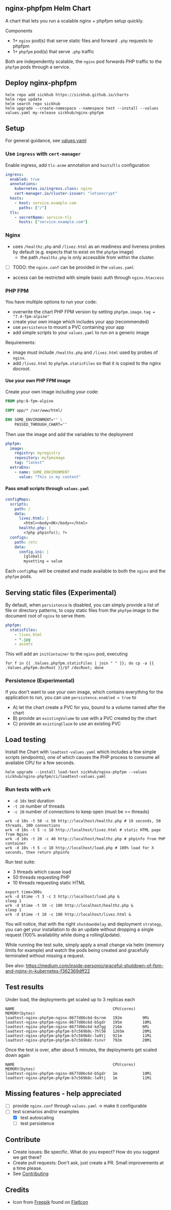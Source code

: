 ## nginx-phpfpm Helm Chart
A chart that lets you run a scalable nginx + phpfpm setup quickly.

Components
* 1+ `nginx` pod(s) that serve static files and forward `.php` requests to phpfpm
* 1+ `phpfpm` pod(s) that serve `.php` traffic

Both are independently scalable, the `nginx` pod forwards PHP traffic to the `phpfpm` pods through a service.

## Deploy nginx-phpfpm
```shell
helm repo add sickhub https://sickhub.github.io/charts
helm repo update
helm search repo sickhub
helm upgrade --create-namespace --namespace test --install --values values.yaml my-release sickhub/nginx-phpfpm
```

## Setup
For general guidance, see [values.yaml](values.yaml)

### Use `ingress` with `cert-manager`
Enable ingress, add `tls-acme` annotation and `hosts`/`tls` configuration
```yaml
ingress:
  enabled: true
  annotations:
    kubernetes.io/ingress.class: nginx
    cert-manager.io/cluster-issuer: "letsencrypt"
  hosts:
    - host: service.example.com
      paths: ["/"]
  tls:
    - secretName: service-tls
      hosts: ["service.example.com"]
```

### Nginx
* uses `/healthz.php` and `/livez.html` as an readiness and liveness probes by default (e.g. expects that to exist on the `phpfpm` image)
  * the path `/healthz.php` is only accessible from within the cluster.
* [ ] TODO: the `nginx.conf` can be provided in the `values.yaml`
* access can be restricted with simple basic auth through `nginx.htaccess`

### PHP FPM
You have multiple options to run your code:
* overwrite the chart PHP FPM version by setting `phpfpm.image.tag = "7.4-fpm-alpine"`
* create your own image which includes your app (recommended)
* use `persistence` to mount a PVC containing your app
* add simple scripts to your `values.yaml` to run on a generic image
  
Requirements:
* image must include `/healthz.php` and `/livez.html` used by probes of `nginx`.
* add `/livez.html` to `phpfpm.staticFiles` so that it is copied to the nginx docroot.

#### Use your own PHP FPM image
Create your own image including your code:
```dockerfile
FROM php:8-fpm-alpine

COPY app/* /var/www/html/

ENV SOME_ENVIRONMENT="" \
    PASSED_THROUGH_CHART=""
```
Then use the image and add the variables to the deployment
```yaml
phpfpm:
  image:
    registry: myregistry
    repository: myfpmimage
    tag: "latest"
  extraEnv:
    - name: SOME_ENVIRONMENT
      value: "This is my content"
```

#### Pass small scripts through `values.yaml`
```yaml
configMaps:
  scripts:
    path: /
    data:
      livez.html: |
        <html><body>OK</body></html>
      healthz.php: |
        <?php phpinfo(); ?>
  configs:
    path: /etc
    data:
      config.ini: |
        [global]
        mysetting = value
```

Each `configMap` will be created and made available to both the `nginx` and the `phpfpm` pods.

## Serving static files (Experimental)
By default, when `persistence` is disabled, you can simply provide a list of file or directory patterns,
to copy static files from the `phpfpm` image to the document root of `nginx` to serve them.
```yaml
phpfpm:
  staticFiles:
    - livez.html
    - *.jpg
    - assets
```
This will add an `initContainer` to the `nginx` pod, executing
```shell
for f in {{ .Values.phpfpm.staticFiles | join " " }}; do cp -a {{ .Values.phpfpm.docRoot }}/$f /docRoot; done
```

### Persistence (Experimental)
If you don't want to use your own image, which contains everything for the application to run,
you can use `persistence.enabled = true` to
* A) let the chart create a PVC for you, bound to a volume named after the chart
* B) provide an `existingVolume` to use with a PVC created by the chart 
* C) provide an `existingClaim` to use an existing PVC

## Load testing
Install the Chart with `loadtest-values.yaml` which includes a few simple scripts (endpoints), one of which causes
the PHP process to consume all available CPU for a few seconds.
```shell
helm upgrade --install load-test sickhub/nginx-phpfpm --values sickhub/nginx-phpfpm/ci/loadtest-values.yaml
```

### Run tests with `wrk`
- `-d 10s` test duration
- `-t 20` number of threads
- `-c 20` number of connections to keep open (must be >= threads)
```shell
wrk -d 10s -t 50 -c 50 http://localhost/healthz.php # 10 seconds, 50 threads, 100 connections
wrk -d 10s -t 5 -c 10 http://localhost/livez.html # static HTML page from Nginx
wrk -d 10s -t 20 -c 40 http://localhost/healthz.php # phpinfo from PHP container
wrk -d 10s -t 5 -c 10 http://localhost/load.php # 100% load for X seconds, then return phpinfo
```

Run test suite:
- 3 threads which cause load
- 50 threads requesting PHP
- 10 threads requesting static HTML 
```shell
export time=300s
wrk -d $time -t 3 -c 3 http://localhost/load.php &
sleep 1
wrk -d $time -t 50 -c 100 http://localhost/healthz.php &
sleep 1
wrk -d $time -t 10 -c 100 http://localhost/livez.html &
```

You will notice, that with the right `shutdownDelay` and deployment `strategy`, you can get your installation to do
an update without dropping a single request (100% availability while doing a rollingUpdate).

While running the test suite, simply apply a small change via helm (memory limits for example) and watch the pods being
created and gracefully terminated without missing a request.

See also: https://medium.com/inside-personio/graceful-shutdown-of-fpm-and-nginx-in-kubernetes-f362369dff22

## Test results
Under load, the deployments get scaled up to 3 replicas each
```shell
NAME                                           CPU(cores)   MEMORY(bytes)
loadtest-nginx-phpfpm-nginx-8677d86c6d-6srnm   192m         9Mi
loadtest-nginx-phpfpm-nginx-8677d86c6d-b5gdr   195m         10Mi
loadtest-nginx-phpfpm-nginx-8677d86c6d-kd7gg   216m         6Mi
loadtest-nginx-phpfpm-phpfpm-b7c569b8c-7hl56   1265m        20Mi
loadtest-nginx-phpfpm-phpfpm-b7c569b8c-lw9tj   921m         11Mi
loadtest-nginx-phpfpm-phpfpm-b7c569b8c-tsnvr   792m         20Mi
```
Once the test is over, after about 5 minutes, the deployments get scaled down again
```shell
NAME                                           CPU(cores)   MEMORY(bytes)
loadtest-nginx-phpfpm-nginx-8677d86c6d-b5gdr   1m           10Mi
loadtest-nginx-phpfpm-phpfpm-b7c569b8c-lw9tj   1m           11Mi
```




## Missing features - help appreciated
* [ ] provide `nginx.conf` through `values.yaml` -> make it configurable
* [ ] test scenarios and/or examples
  * [x] test autoscaling
  * [ ] test persistence

## Contribute
* Create issues: Be specific. What do you expect? How do you suggest we get there?
* Create pull requests: Don't ask, just create a PR. Small improvements at a time please.
* See [Contributing](../../CONTRIBUTING.md) 

## Credits
* Icon from [Freepik](https://www.freepik.com) found on [FlatIcon](https://www.flaticon.com/)